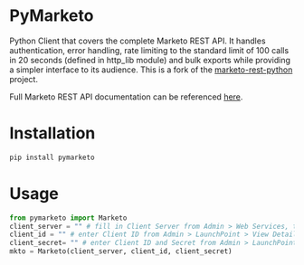PyMarketo
===================

Python Client that covers the complete Marketo REST API. It handles authentication, error handling, rate limiting
to the standard limit of 100 calls in 20 seconds (defined in http_lib module) and bulk exports while providing a simpler interface to its audience. This is a fork of the [marketo-rest-python](https://github.com/jepcastelein/marketo-rest-python) project.<br />


Full Marketo REST API documentation can be referenced [here](http://developers.marketo.com/documentation/rest/).
<br/>

Installation
============
```bash
pip install pymarketo
```

Usage
=====
```python
from pymarketo import Marketo
client_server = "" # fill in Client Server from Admin > Web Services, typical format 000-AAA-00
client_id = "" # enter Client ID from Admin > LaunchPoint > View Details
client_secret= "" # enter Client ID and Secret from Admin > LaunchPoint > View Details
mkto = Marketo(client_server, client_id, client_secret)
```